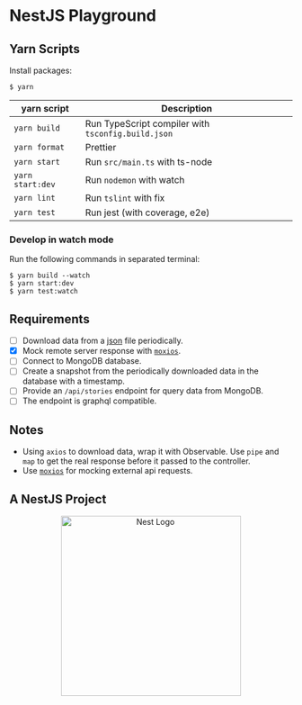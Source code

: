 # NestJS Playground

## Yarn Scripts

Install packages:

```shell
$ yarn
```

| yarn script      | Description                                        |
| ---------------- | -------------------------------------------------- |
| `yarn build`     | Run TypeScript compiler with `tsconfig.build.json` |
| `yarn format`    | Prettier                                           |
| `yarn start`     | Run `src/main.ts` with ts-node                     |
| `yarn start:dev` | Run `nodemon` with watch                           |
| `yarn lint`      | Run `tslint` with fix                              |
| `yarn test`      | Run jest (with coverage, e2e)                      |

### Develop in watch mode

Run the following commands in separated terminal:

```
$ yarn build --watch
$ yarn start:dev
$ yarn test:watch
```

## Requirements

- [ ] Download data from a [json](https://www.stuff.co.nz/_json) file periodically.
- [x] Mock remote server response with [`moxios`](https://github.com/axios/moxios).
- [ ] Connect to MongoDB database.
- [ ] Create a snapshot from the periodically downloaded data in the database with a timestamp.
- [ ] Provide an `/api/stories` endpoint for query data from MongoDB.
- [ ] The endpoint is graphql compatible.

## Notes

- Using `axios` to download data, wrap it with Observable. Use `pipe` and `map` to get the real response before it passed to the controller.
- Use [`moxios`](https://github.com/axios/moxios) for mocking external api requests.

## A NestJS Project

<p align="center">
  <a href="http://nestjs.com/" target="blank"><img src="https://nestjs.com/img/logo_text.svg" width="320" alt="Nest Logo" /></a>
</p>
